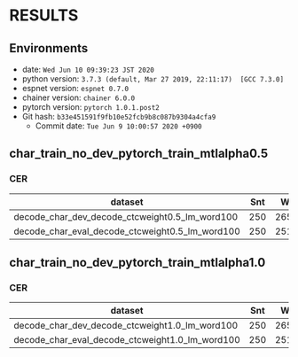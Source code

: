 <!-- Generated by ../../../utils/show_result.sh -->
# RESULTS
## Environments
- date: `Wed Jun 10 09:39:23 JST 2020`
- python version: `3.7.3 (default, Mar 27 2019, 22:11:17)  [GCC 7.3.0]`
- espnet version: `espnet 0.7.0`
- chainer version: `chainer 6.0.0`
- pytorch version: `pytorch 1.0.1.post2`
- Git hash: `b33e451591f9fb10e52fcb9b8c087b9304a4cfa9`
  - Commit date: `Tue Jun 9 10:00:57 2020 +0900`

## char_train_no_dev_pytorch_train_mtlalpha0.5
### CER

|dataset|Snt|Wrd|Corr|Sub|Del|Ins|Err|S.Err|
|---|---|---|---|---|---|---|---|---|
|decode_char_dev_decode_ctcweight0.5_lm_word100|250|26533|95.3|2.8|1.9|3.1|7.9|98.0|
|decode_char_eval_decode_ctcweight0.5_lm_word100|250|25118|94.2|3.6|2.2|3.6|9.4|99.2|

## char_train_no_dev_pytorch_train_mtlalpha1.0
### CER

|dataset|Snt|Wrd|Corr|Sub|Del|Ins|Err|S.Err|
|---|---|---|---|---|---|---|---|---|
|decode_char_dev_decode_ctcweight1.0_lm_word100|250|26533|95.7|2.0|2.3|3.1|7.4|99.6|
|decode_char_eval_decode_ctcweight1.0_lm_word100|250|25118|94.3|2.6|3.1|3.4|9.1|99.6|
